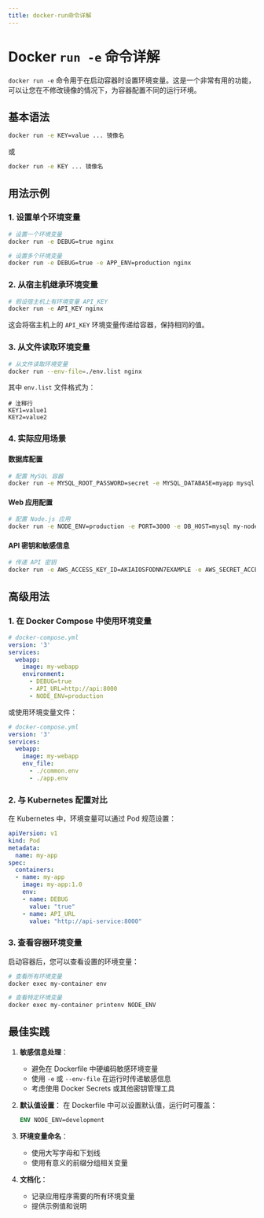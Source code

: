 ```yaml
---
title: docker-run命令详解
---
```


# Docker `run -e` 命令详解

`docker run -e` 命令用于在启动容器时设置环境变量。这是一个非常有用的功能，可以让您在不修改镜像的情况下，为容器配置不同的运行环境。

## 基本语法

```bash
docker run -e KEY=value ... 镜像名
```

或

```bash
docker run -e KEY ... 镜像名
```

## 用法示例

### 1. 设置单个环境变量

```bash
# 设置一个环境变量
docker run -e DEBUG=true nginx

# 设置多个环境变量
docker run -e DEBUG=true -e APP_ENV=production nginx
```

### 2. 从宿主机继承环境变量

```bash
# 假设宿主机上有环境变量 API_KEY
docker run -e API_KEY nginx
```

这会将宿主机上的 `API_KEY` 环境变量传递给容器，保持相同的值。

### 3. 从文件读取环境变量

```bash
# 从文件读取环境变量
docker run --env-file=./env.list nginx
```

其中 `env.list` 文件格式为：

```
# 注释行
KEY1=value1
KEY2=value2
```

### 4. 实际应用场景

#### 数据库配置

```bash
# 配置 MySQL 容器
docker run -e MYSQL_ROOT_PASSWORD=secret -e MYSQL_DATABASE=myapp mysql:8.0
```

#### Web 应用配置

```bash
# 配置 Node.js 应用
docker run -e NODE_ENV=production -e PORT=3000 -e DB_HOST=mysql my-node-app
```

#### API 密钥和敏感信息

```bash
# 传递 API 密钥
docker run -e AWS_ACCESS_KEY_ID=AKIAIOSFODNN7EXAMPLE -e AWS_SECRET_ACCESS_KEY=wJalrXUtnFEMI/K7MDENG/bPxRfiCYEXAMPLEKEY my-aws-app
```

## 高级用法

### 1. 在 Docker Compose 中使用环境变量

```yaml
# docker-compose.yml
version: '3'
services:
  webapp:
    image: my-webapp
    environment:
      - DEBUG=true
      - API_URL=http://api:8000
      - NODE_ENV=production
```

或使用环境变量文件：

```yaml
# docker-compose.yml
version: '3'
services:
  webapp:
    image: my-webapp
    env_file:
      - ./common.env
      - ./app.env
```

### 2. 与 Kubernetes 配置对比

在 Kubernetes 中，环境变量可以通过 Pod 规范设置：

```yaml
apiVersion: v1
kind: Pod
metadata:
  name: my-app
spec:
  containers:
  - name: my-app
    image: my-app:1.0
    env:
    - name: DEBUG
      value: "true"
    - name: API_URL
      value: "http://api-service:8000"
```

### 3. 查看容器环境变量

启动容器后，您可以查看设置的环境变量：

```bash
# 查看所有环境变量
docker exec my-container env

# 查看特定环境变量
docker exec my-container printenv NODE_ENV
```

## 最佳实践

1. **敏感信息处理**：
   - 避免在 Dockerfile 中硬编码敏感环境变量
   - 使用 `-e` 或 `--env-file` 在运行时传递敏感信息
   - 考虑使用 Docker Secrets 或其他密钥管理工具

2. **默认值设置**：
   在 Dockerfile 中可以设置默认值，运行时可覆盖：
   ```dockerfile
   ENV NODE_ENV=development
   ```

3. **环境变量命名**：
   - 使用大写字母和下划线
   - 使用有意义的前缀分组相关变量

4. **文档化**：
   - 记录应用程序需要的所有环境变量
   - 提供示例值和说明
